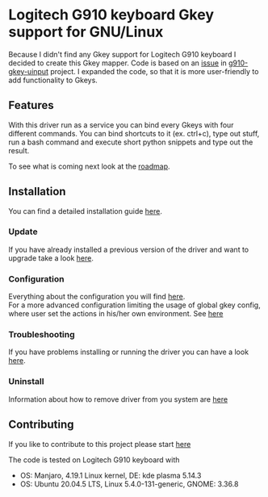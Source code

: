 # Logitech G910 keyboard Gkey support for GNU/Linux

Because I didn't find any Gkey support for Logitech G910 keyboard I decided to create this Gkey mapper. Code is based on an [issue](https://github.com/CReimer/g910-gkey-uinput/issues/3) in [g910-gkey-uinput](https://github.com/CReimer/g910-gkey-uinput) project. I expanded the code, so that it is more user-friendly to add functionality to Gkeys.

## Features
With this driver run as a service you can bind every Gkeys with four different commands. You can bind shortcuts to it (ex. ctrl+c), type out stuff, run a bash command and execute short python snippets and type out the result.

To see what is coming next look at the [roadmap](https://github.com/JSubelj/g910-gkey-macro-support/wiki/Roadmap).

## Installation
You can find a detailed installation guide [here](https://github.com/JSubelj/g910-gkey-macro-support/wiki/Detailed-installation).

### Update
If you have already installed a previous version of the driver and want to upgrade take a look [here](https://github.com/JSubelj/g910-gkey-macro-support/wiki/Upgrading).

### Configuration
Everything about the configuration you will find [here](https://github.com/JSubelj/g910-gkey-macro-support/wiki/Configuration).  
For a more advanced configuration limiting the usage of global gkey config, where user set the actions in his/her own environment. See [here](https://github.com/JSubelj/g910-gkey-macro-support/wiki/Configuration-strict-user-environment.md)

### Troubleshooting
If you have problems installing or running the driver you can have a look [here](https://github.com/JSubelj/g910-gkey-macro-support/wiki/Troubleshooting).

### Uninstall
Information about how to remove driver from you system are [here](https://github.com/JSubelj/g910-gkey-macro-support/wiki/Uninstalling)

## Contributing
If you like to contribute to this project please start [here](https://github.com/JSubelj/g910-gkey-macro-support/wiki/Contributing)

The code is tested on Logitech G910 keyboard with
- OS: Manjaro, 4.19.1 Linux kernel, DE: kde plasma 5.14.3
- OS: Ubuntu 20.04.5 LTS, Linux 5.4.0-131-generic, GNOME: 3.36.8
